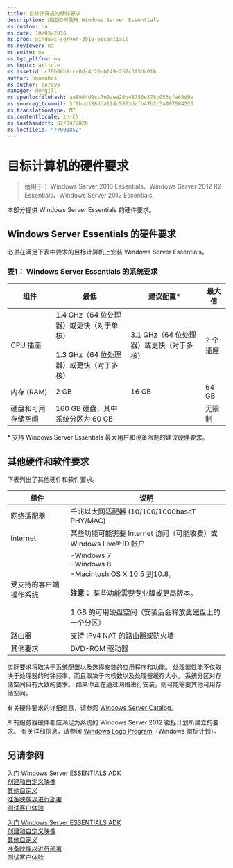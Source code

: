 ```yaml
---
title: 目标计算机的硬件要求
description: 描述如何使用 Windows Server Essentials
ms.custom: na
ms.date: 10/03/2016
ms.prod: windows-server-2016-essentials
ms.reviewer: na
ms.suite: na
ms.tgt_pltfrm: na
ms.topic: article
ms.assetid: c20b06b9-ce0d-4c20-bf49-257c3f5dc01b
author: nnamuhcs
ms.author: coreyp
manager: dongill
ms.openlocfilehash: aa8964d9cc7e0aea20b48756e378c053dfa60d9a
ms.sourcegitcommit: 3f9bcd188dda12dc5803defb47b2c3a907504255
ms.translationtype: MT
ms.contentlocale: zh-CN
ms.lasthandoff: 02/04/2020
ms.locfileid: "77001852"
---
```

# <a name="hardware-requirements-for-the-target-computer"></a>目标计算机的硬件要求

>适用于： Windows Server 2016 Essentials、Windows Server 2012 R2 Essentials、Windows Server 2012 Essentials

本部分提供 Windows Server Essentials 的硬件要求。  
  
## <a name="hardware-requirements-for-windows-server-essentials"></a>Windows Server Essentials 的硬件要求  
 必须在满足下表中要求的目标计算机上安装 Windows Server Essentials。  
  
### <a name="table-1--system-requirements-for-windows-server-essentials"></a>表1： Windows Server Essentials 的系统要求  
  
|组件|最低|建议配置*|最大值|  
|---------------|-------------|-------------------|-------------|  
|CPU 插座|1.4 GHz（64 位处理器）或更快（对于单核）<br /><br /> 1.3 GHz（64 位处理器）或更快（对于多核）|3.1 GHz（64 位处理器）或更快（对于多核）|2 个插座|  
|内存 (RAM)|2 GB|16 GB|64 GB|  
|硬盘和可用存储空间|160 GB 硬盘，其中系统分区为 60 GB||无限制|  
  
 \* 支持 Windows Server Essentials 最大用户和设备限制的建议硬件要求。  
  
## <a name="additional-hardware-and-software-requirements"></a>其他硬件和软件要求  
 下表列出了其他硬件和软件要求。  
  
|组件|说明|  
|---------------|-----------------|  
|网络适配器|千兆以太网适配器 (10/100/1000baseT PHY/MAC)|  
|Internet|某些功能可能需要 Internet 访问（可能收费）或 Windows Live® ID 帐户|  
|受支持的客户端操作系统|-Windows 7<br />-Windows 8<br />-Macintosh OS X 10.5 到10.8。<br /><br /> **注意：** 某些功能需要专业版或更高版本。<br /><br /> 1 GB 的可用硬盘空间（安装后会释放此磁盘上的一个分区）|  
|路由器|支持 IPv4 NAT 的路由器或防火墙|  
|其他要求|DVD-ROM 驱动器|  
  
 实际要求将取决于系统配置以及选择安装的应用程序和功能。 处理器性能不仅取决于处理器的时钟频率，而且取决于内核数以及处理器缓存大小。 系统分区对存储空间只有大致的要求。 如果你正在通过网络进行安装，则可能需要其他可用存储空间。  
  
 有关硬件要求的详细信息，请参阅 [Windows Server Catalog](https://www.windowsservercatalog.com)。  
  
 所有服务器硬件都应满足为系统的 Windows Server 2012 徽标计划所建立的要求。 有关详细信息，请参阅 [Windows Logo Program](https://www.microsoft.com/whdc/winlogo/hwrequirements.mspx)（Windows 徽标计划）。  
  
## <a name="see-also"></a>另请参阅  

 [入门 Windows Server ESSENTIALS ADK](Getting-Started-with-the-Windows-Server-Essentials-ADK.md)   
 [创建和自定义映像](Creating-and-Customizing-the-Image.md)   
 [其他自定义](Additional-Customizations.md)   
 [准备映像以进行部署](Preparing-the-Image-for-Deployment.md)   
 [测试客户体验](Testing-the-Customer-Experience.md)

 [入门 Windows Server ESSENTIALS ADK](../install/Getting-Started-with-the-Windows-Server-Essentials-ADK.md)   
 [创建和自定义映像](../install/Creating-and-Customizing-the-Image.md)   
 [其他自定义](../install/Additional-Customizations.md)   
 [准备映像以进行部署](../install/Preparing-the-Image-for-Deployment.md)   
 [测试客户体验](../install/Testing-the-Customer-Experience.md)

